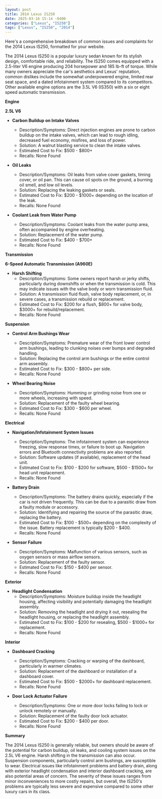 ```yaml
---
layout: post
title: 2014 Lexus IS250
date: 2025-03-16 15:14 -0400
categories: ["Lexus", "IS250"]
tags: ["Lexus", "IS250", "2014"]
---
```

Here's a comprehensive breakdown of common issues and complaints for the 2014 Lexus IS250, formatted for your website.

The 2014 Lexus IS250 is a popular luxury sedan known for its stylish design, comfortable ride, and reliability. The IS250 comes equipped with a 2.5-liter V6 engine producing 204 horsepower and 185 lb-ft of torque. While many owners appreciate the car's aesthetics and Lexus' reputation, common dislikes include the somewhat underpowered engine, limited rear seat space, and a dated infotainment system compared to its competitors. Other available engine options are the 3.5L V6 (IS350) with a six or eight speed automatic transmission.

**Engine**

**2.5L V6**

*   **Carbon Buildup on Intake Valves**
    *   Description/Symptoms: Direct injection engines are prone to carbon buildup on the intake valves, which can lead to rough idling, decreased fuel economy, misfires, and loss of power.
    *   Solution: A walnut blasting service to clean the intake valves.
    *   Estimated Cost to Fix: $500 - $800+
    *   Recalls: None Found

*   **Oil Leaks**
    *   Description/Symptoms: Oil leaks from valve cover gaskets, timing cover, or oil pan. This can cause oil spots on the ground, a burning oil smell, and low oil levels.
    *   Solution: Replacing the leaking gaskets or seals.
    *   Estimated Cost to Fix: $200 - $1000+ depending on the location of the leak.
    *   Recalls: None Found

*   **Coolant Leak from Water Pump**
    *   Description/Symptoms: Coolant leaks from the water pump area, often accompanied by engine overheating.
    *   Solution: Replacement of the water pump.
    *   Estimated Cost to Fix: $400 - $700+
    *   Recalls: None Found

**Transmission**

**6-Speed Automatic Transmission (A960E)**

*   **Harsh Shifting**
    *   Description/Symptoms: Some owners report harsh or jerky shifts, particularly during downshifts or when the transmission is cold. This may indicate issues with the valve body or worn transmission fluid.
    *   Solution: A transmission fluid flush, valve body replacement, or, in severe cases, a transmission rebuild or replacement.
    *   Estimated Cost to Fix: $200 for a flush, $800+ for valve body, $3000+ for rebuild/replacement.
    *   Recalls: None Found

**Suspension**

*   **Control Arm Bushings Wear**
    *   Description/Symptoms: Premature wear of the front lower control arm bushings, leading to clunking noises over bumps and degraded handling.
    *   Solution: Replacing the control arm bushings or the entire control arm assembly.
    *   Estimated Cost to Fix: $300 - $800+ per side.
    *   Recalls: None Found

*   **Wheel Bearing Noise**
    *   Description/Symptoms: Humming or grinding noise from one or more wheels, increasing with speed.
    *   Solution: Replacement of the faulty wheel bearing.
    *   Estimated Cost to Fix: $300 - $600 per wheel.
    *   Recalls: None Found

**Electrical**

*   **Navigation/Infotainment System Issues**
    *   Description/Symptoms: The infotainment system can experience freezing, slow response times, or failure to boot up. Navigation errors and Bluetooth connectivity problems are also reported.
    *   Solution: Software updates (if available), replacement of the head unit.
    *   Estimated Cost to Fix: $100 - $200 for software, $500 - $1500+ for head unit replacement.
    *   Recalls: None Found

*   **Battery Drain**
    *   Description/Symptoms: The battery drains quickly, especially if the car is not driven frequently. This can be due to a parasitic draw from a faulty module or accessory.
    *   Solution: Identifying and repairing the source of the parasitic draw, replacing the battery.
    *   Estimated Cost to Fix: $100 - $500+ depending on the complexity of the issue. Battery replacement is typically $200 - $400.
    *   Recalls: None Found

*   **Sensor Failure**
    *   Description/Symptoms: Malfunction of various sensors, such as oxygen sensors or mass airflow sensors.
    *   Solution: Replacement of the faulty sensor.
    *   Estimated Cost to Fix: $150 - $400 per sensor.
    *   Recalls: None Found

**Exterior**

*   **Headlight Condensation**
    *   Description/Symptoms: Moisture buildup inside the headlight housing, affecting visibility and potentially damaging the headlight assembly.
    *   Solution: Removing the headlight and drying it out, resealing the headlight housing, or replacing the headlight assembly.
    *   Estimated Cost to Fix: $100 - $200 for resealing, $500 - $1000+ for replacement.
    *   Recalls: None Found

**Interior**

*   **Dashboard Cracking**
    *   Description/Symptoms: Cracking or warping of the dashboard, particularly in warmer climates.
    *   Solution: Replacement of the dashboard or installation of a dashboard cover.
    *   Estimated Cost to Fix: $500 - $2000+ for dashboard replacement.
    *   Recalls: None Found

*   **Door Lock Actuator Failure**
    *   Description/Symptoms: One or more door locks failing to lock or unlock remotely or manually.
    *   Solution: Replacement of the faulty door lock actuator.
    *   Estimated Cost to Fix: $200 - $400 per door.
    *   Recalls: None Found

**Summary**

The 2014 Lexus IS250 is generally reliable, but owners should be aware of the potential for carbon buildup, oil leaks, and cooling system issues on the 2.5L V6 engine. Harsh shifting in the transmission can also occur. Suspension components, particularly control arm bushings, are susceptible to wear. Electrical issues like infotainment problems and battery drain, along with exterior headlight condensation and interior dashboard cracking, are also potential areas of concern. The severity of these issues ranges from minor inconveniences to more costly repairs, but overall, the IS250's problems are typically less severe and expensive compared to some other luxury cars in its class.

